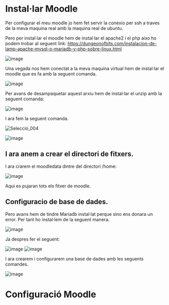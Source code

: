 # Instal·lar Moodle

Per configurar el meu moodle jo hem fet servir la conexio per ssh a traves de la meva maquina real amb la maquina real de ubuntu.

Pero per instal·lar el moodle hem de instal·lar el apache2 i el php aixo ho podem trobar al seguent link: https://dungeonofbits.com/instalacion-de-lamp-apache-mysql-o-mariadb-y-php-sobre-linux.html

![image](https://user-images.githubusercontent.com/114423315/204151549-c9d6de24-019c-4d3e-b0f6-7c3a16946252.png)

Una vegada nos hem conectat a la meva maquina virtual hem de instal·lar el moodle que es fa amb la seguent comanda.

![image](https://user-images.githubusercontent.com/114423315/204151789-b2ba1bd3-92d4-4ef4-8da2-858b8f8cf543.png)

Per avans de desampaquetar aquest arxiu hem de instal·lar el unzip amb la seguent comanda:

![image](https://user-images.githubusercontent.com/114423315/204152706-0503face-c5c6-45dd-964b-2952817361d4.png)

I ara fem la seguent comanda.

![Selecció_004](https://user-images.githubusercontent.com/114423315/204152896-f28f43dd-92ee-4c16-845b-34897141b684.png)

![image](https://user-images.githubusercontent.com/114423315/204153267-c27bbd8c-9a43-4a56-81a9-2adf98bade50.png)

## I ara anem a crear el directori de fitxers.

I ara crarem el moodledata dintre del directori /home:

![image](https://user-images.githubusercontent.com/114423315/204153471-604376ab-edaa-4674-95f4-894fc77e3b3a.png)

Aqui es pujaran tots els fitxer de moodle.

## Configuracio de base de dades.

Pero avans hem de tindre Mariadb instal·lat perque sino ens donara un error. Per tant ho instal·lem de la seguent manera.

![image](https://user-images.githubusercontent.com/114423315/204299886-bd1d61c3-a6c4-49c6-ad7d-a666437109d7.png)

Ja despres fer el seguent:

![image](https://user-images.githubusercontent.com/114423315/204300171-313aefcd-8ead-4eb1-979f-e8903e317cdb.png)
![image](https://user-images.githubusercontent.com/114423315/204300292-7570dd03-36b3-420c-a5d2-296db47da6f8.png)

I ara crearem i configurarem una base de dades amb les seguents comandes.

![image](https://user-images.githubusercontent.com/114423315/204300749-8be810b9-6b4f-4fe6-8cfd-d3a71e45afe5.png)

# Configuració Moodle
